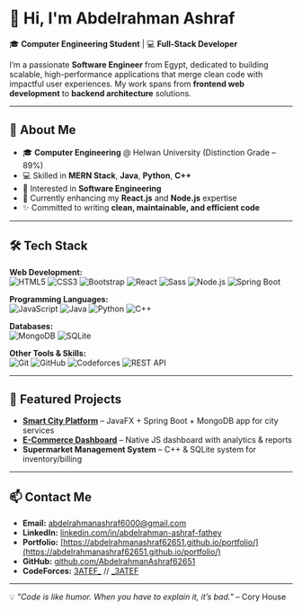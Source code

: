 # 👋 Hi, I'm Abdelrahman Ashraf  

🎓 **Computer Engineering Student** | 💻 **Full-Stack Developer**

I’m a passionate **Software Engineer** from Egypt, dedicated to building scalable, high-performance applications that merge clean code with impactful user experiences. My work spans from **frontend web development** to **backend architecture** solutions.  

---

## 🚀 About Me
- 🎓 **Computer Engineering** @ Helwan University (Distinction Grade – 89%)
- 💻 Skilled in **MERN Stack**, **Java**, **Python**, **C++**
- 🤖 Interested in **Software Engineering**
- 🌱 Currently enhancing my **React.js** and **Node.js** expertise
- ✨ Committed to writing **clean, maintainable, and efficient code**

---

## 🛠 Tech Stack
**Web Development:**  
![HTML5](https://img.shields.io/badge/HTML5-E34F26?style=for-the-badge&logo=html5&logoColor=white)  ![CSS3](https://img.shields.io/badge/CSS3-1572B6?style=for-the-badge&logo=css3&logoColor=white)  ![Bootstrap](https://img.shields.io/badge/Bootstrap-563D7C?style=for-the-badge&logo=bootstrap&logoColor=white)   ![React](https://img.shields.io/badge/React-20232A?style=for-the-badge&logo=react&logoColor=61DAFB) ![Sass](https://img.shields.io/badge/Sass-CC6699?style=for-the-badge&logo=sass&logoColor=white)  ![Node.js](https://img.shields.io/badge/Node.js-339933?style=for-the-badge&logo=node.js&logoColor=white)  ![Spring Boot](https://img.shields.io/badge/Spring%20Boot-6DB33F?style=for-the-badge&logo=springboot&logoColor=white)  


**Programming Languages:**  
![JavaScript](https://img.shields.io/badge/JavaScript-F7DF1E?style=for-the-badge&logo=javascript&logoColor=black)  ![Java](https://img.shields.io/badge/Java-007396?style=for-the-badge&logo=java&logoColor=white)
![Python](https://img.shields.io/badge/Python-3776AB?style=for-the-badge&logo=python&logoColor=white)  ![C++](https://img.shields.io/badge/C++-00599C?style=for-the-badge&logo=c%2B%2B&logoColor=white)  

**Databases:**  
![MongoDB](https://img.shields.io/badge/MongoDB-4EA94B?style=for-the-badge&logo=mongodb&logoColor=white)  ![SQLite](https://img.shields.io/badge/SQLite-003B57?style=for-the-badge&logo=sqlite&logoColor=white)  

**Other Tools & Skills:**  
![Git](https://img.shields.io/badge/Git-F05032?style=for-the-badge&logo=git&logoColor=white) ![GitHub](https://img.shields.io/badge/GitHub-181717?style=for-the-badge&logo=github&logoColor=white) ![Codeforces](https://img.shields.io/badge/Codeforces-1F8ACB?style=for-the-badge&logo=codeforces&logoColor=white)
![REST API](https://img.shields.io/badge/REST%20API-02569B?style=for-the-badge&logo=api&logoColor=white)  

---

## 📌 Featured Projects
- **[Smart City Platform](https://www.linkedin.com/posts/mohammademad2003_java-smartcity-javafx-activity-7331357990710575104-DSXK?utm_source=share&utm_medium=member_desktop&rcm=ACoAAElyBZkBqm8I8kG2VsySAlVAn0aNj6ex1yM)** – JavaFX + Spring Boot + MongoDB app for city services  
- **[E-Commerce Dashboard](https://github.com/AbdelrahmanAshraf62651/E-Commerce)** – Native JS dashboard with analytics & reports  
- **Supermarket Management System** – C++ & SQLite system for inventory/billing  

---

## 📫 Contact Me
- **Email:** abdelrahmanashraf6000@gmail.com  
- **LinkedIn:** [linkedin.com/in/abdelrahman-ashraf-fathey](https://linkedin.com/in/abdelrahman-ashraf-fathey/)  
- **Portfolio:** [https://abdelrahmanashraf62651.github.io/portfolio/](https://abdelrahmanashraf62651.github.io/portfolio/)  
- **GitHub:** [github.com/AbdelrahmanAshraf62651](https://github.com/AbdelrahmanAshraf62651)
- **CodeForces:** [3ATEF_](https://codeforces.com/profile/3ATEF_) // [_3ATEF](https://codeforces.com/profile/_3ATEF)  
---
💡 *"Code is like humor. When you have to explain it, it’s bad."* – Cory House
